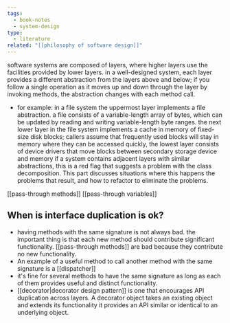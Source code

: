 ```yaml
---
tags:
  - book-notes
  - system-design
type:
  - literature
related: "[[philosophy of software design]]"
---
```

software systems are composed of layers, where higher layers use the facilities provided by lower layers. in a well-designed system, each layer provides a different abstraction from the layers above and below; if you follow a single operation as it moves up and down through the layer by invoking methods, the abstraction changes with each method call.
- for example: in a file system the uppermost layer implements a file abstraction. a file consists of a variable-length array of bytes, which can be updated by reading and writing variable-length byte ranges. the next lower layer in the file system implements a cache in memory of fixed-size disk blocks; callers assume that frequently used blocks will stay in memory where they can be accessed quickly, the lowest layer consists of device drivers that move blocks between secondary storage device and memory
if a system contains adjacent layers with similar abstractions, this is a red flag that suggests a problem with the class decomposition. This part discusses situations where this happens the problems that result, and how to refactor to eliminate the problems.

[[pass-through methods]]
[[pass-through variables]]


## When is interface duplication is ok?
- having methods with the same signature is not always bad. the important thing is that each new method should contribute significant functionality. [[pass-through methods]] are bad because they contribute no new functionality.
-  An example of a useful method to call another method with the same signature is a [[dispatcher]]
- it's fine for several methods to have the same signature as long as each of them provides useful and distinct functionality.
- [[decorator|decorator design pattern]] is one that encourages API duplication across layers. A decorator object takes an existing object and extends its functionality it provides an API similar or identical to an underlying object.